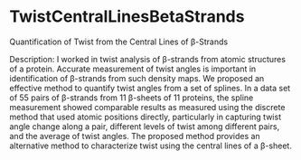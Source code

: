 # TwistCentralLinesBetaStrands
Quantification of Twist from the Central Lines of β-Strands

Description: I worked in twist analysis of β-strands from atomic structures of a protein. Accurate measurement of twist angles is important in identification of β-strands from such density maps. We proposed an effective method to quantify twist angles from a set of splines. In a data set of 55 pairs of β-strands from 11 β-sheets of 11 proteins, the spline measurement showed comparable results as measured using the discrete method that used atomic positions directly, particularly in capturing twist angle change along a pair, different levels of twist among different pairs, and the average of twist angles. The proposed method provides an alternative method to characterize twist using the central lines of a β-sheet. 
